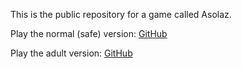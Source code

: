 This is the public repository for a game called Asolaz.

Play the normal (safe) version: [GitHub](goldenpigames.github.io/Asolaz/index.html)

Play the adult version: [GitHub](https://goldenpigames.github.io/Asolaz/index18.html)
